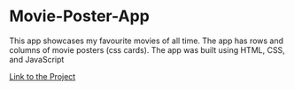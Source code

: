 # Movie-Poster-App
This app showcases my favourite movies of all time. The app has rows and columns of movie posters (css cards). The app was built using HTML, CSS, and JavaScript

[Link to the Project](https://top-100-movies-of-all-time.johnnyt001.repl.co/)
